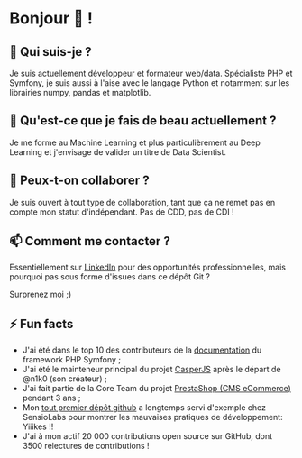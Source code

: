 # Bonjour 👋 !

## 🔭 Qui suis-je ?

Je suis actuellement développeur et formateur web/data.
Spécialiste PHP et Symfony, je suis aussi à l'aise avec le langage Python et notamment sur les librairies numpy, pandas et matplotlib.


## 🌱 Qu'est-ce que je fais de beau actuellement ?

Je me forme au Machine Learning et plus particulièrement au Deep Learning et j'envisage de valider un titre de Data Scientist.

## 👯 Peux-t-on collaborer ?

Je suis ouvert à tout type de collaboration, tant que ça ne remet pas en compte mon statut d'indépendant.
Pas de CDD, pas de CDI !

## 📫 Comment me contacter ?

Essentiellement sur [LinkedIn](https://www.linkedin.com/in/mickaelandrieu/) pour des opportunités professionnelles, mais pourquoi pas sous forme d'issues dans ce dépôt Git ?

Surprenez moi ;)

## ⚡ Fun facts

* J'ai été dans le top 10 des contributeurs de la [documentation](https://github.com/symfony/symfony-docs) du framework PHP Symfony ;
* J'ai été le mainteneur principal du projet [CasperJS](https://github.com/casperjs/casperjs) après le départ de @n1k0 (son créateur) ;
* J'ai fait partie de la Core Team du projet [PrestaShop (CMS eCommerce)](https://github.com/prestashop/prestashop) pendant 3 ans ;
* Mon [tout premier dépôt github](https://github.com/mickaelandrieu/WePlayMusic.fr) a longtemps servi d'exemple chez SensioLabs pour montrer les mauvaises pratiques de développement: Yiiikes !!
* J'ai à mon actif 20 000 contributions open source sur GitHub, dont 3500 relectures de contributions !
